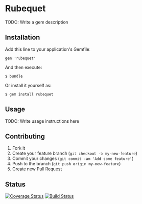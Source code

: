 # Rubequet

TODO: Write a gem description

## Installation

Add this line to your application's Gemfile:

    gem 'rubequet'

And then execute:

    $ bundle

Or install it yourself as:

    $ gem install rubequet

## Usage

TODO: Write usage instructions here

## Contributing

1. Fork it
2. Create your feature branch (`git checkout -b my-new-feature`)
3. Commit your changes (`git commit -am 'Add some feature'`)
4. Push to the branch (`git push origin my-new-feature`)
5. Create new Pull Request

## Status
[![Coverage Status](https://coveralls.io/repos/qblake/rubequet/badge.png?branch=master)](https://coveralls.io/r/qblake/rubequet?branch=master)
[![Build Status](https://travis-ci.org/qblake/rubequet.png.png)](https://travis-ci.org/qblake/rubequet)
